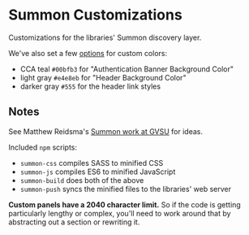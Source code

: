 # Summon Customizations

Customizations for the libraries' Summon discovery layer.

We've also set a few [options](https://customize.summon.serialssolutions.com/settings) for custom colors:

- CCA teal `#00bfb3` for "Authentication Banner Background Color"
- light gray `#e4e8eb` for "Header Background Color"
- darker gray `#555` for the header link styles

## Notes

See Matthew Reidsma's [Summon work at GVSU](https://github.com/gvsulib/Summon-2.0-Scripts) for ideas.

Included `npm` scripts:

- `summon-css` compiles SASS to minified CSS
- `summon-js` compiles ES6 to minified JavaScript
- `summon-build` does both of the above
- `summon-push` syncs the minified files to the libraries' web server

**Custom panels have a 2040 character limit.** So if the code is getting particularly lengthy or complex, you'll need to work around that by abstracting out a section or rewriting it.

